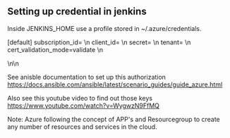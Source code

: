 ## Setting up credential in jenkins

Inside JENKINS_HOME use a profile stored in ~/.azure/credentials.

[default]
subscription_id=  \n
client_id=   \n
secret=  \n
tenant=   \n
cert_validation_mode=validate  \n

\n\n

See anisble documentation to set up this authorization
https://docs.ansible.com/ansible/latest/scenario_guides/guide_azure.html

Also see this youtube video to find out those keys
https://www.youtube.com/watch?v=WygwzN9FfMQ

Note: Azure following the concept of APP's and Resourcegroup to create any number of resources and services in the cloud.

